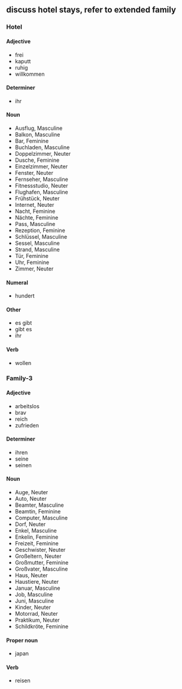 ## discuss hotel stays, refer to extended family
### Hotel
#### Adjective
- frei
- kaputt
- ruhig
- willkommen
#### Determiner
- ihr
#### Noun
- Ausflug, Masculine
- Balkon, Masculine
- Bar, Feminine
- Buchladen, Masculine
- Doppelzimmer, Neuter
- Dusche, Feminine
- Einzelzimmer, Neuter
- Fenster, Neuter
- Fernseher, Masculine
- Fitnessstudio, Neuter
- Flughafen, Masculine
- Frühstück, Neuter
- Internet, Neuter
- Nacht, Feminine
- Nächte, Feminine
- Pass, Masculine
- Rezeption, Feminine
- Schlüssel, Masculine
- Sessel, Masculine
- Strand, Masculine
- Tür, Feminine
- Uhr, Feminine
- Zimmer, Neuter
#### Numeral
- hundert
#### Other
- es gibt
- gibt es
- ihr
#### Verb
- wollen
### Family-3
#### Adjective
- arbeitslos
- brav
- reich
- zufrieden
#### Determiner
- ihren
- seine
- seinen
#### Noun
- Auge, Neuter
- Auto, Neuter
- Beamter, Masculine
- Beamtin, Feminine
- Computer, Masculine
- Dorf, Neuter
- Enkel, Masculine
- Enkelin, Feminine
- Freizeit, Feminine
- Geschwister, Neuter
- Großeltern, Neuter
- Großmutter, Feminine
- Großvater, Masculine
- Haus, Neuter
- Haustiere, Neuter
- Januar, Masculine
- Job, Masculine
- Juni, Masculine
- Kinder, Neuter
- Motorrad, Neuter
- Praktikum, Neuter
- Schildkröte, Feminine
#### Proper noun
- japan
#### Verb
- reisen
